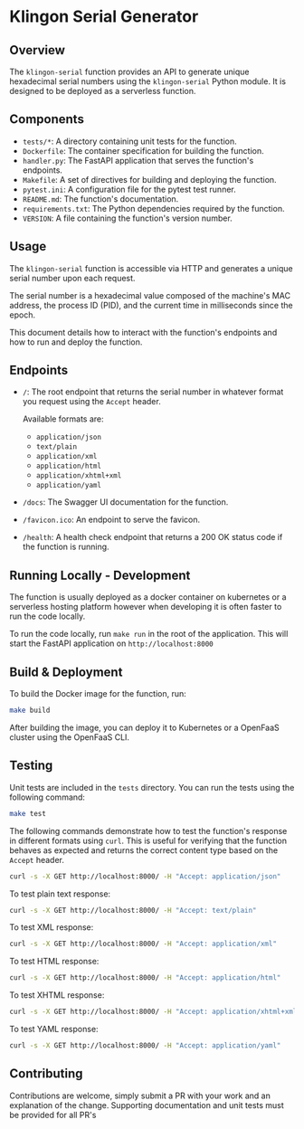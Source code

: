 # Klingon Serial Generator

## Overview

The `klingon-serial` function provides an API to generate unique hexadecimal serial numbers using the `klingon-serial` Python module. It is designed to be deployed as a serverless function.

 ## Components

 - `tests/*`: A directory containing unit tests for the function.
 - `Dockerfile`: The container specification for building the function.
 - `handler.py`: The FastAPI application that serves the function's endpoints.
 - `Makefile`: A set of directives for building and deploying the function.
 - `pytest.ini`: A configuration file for the pytest test runner.
 - `README.md`: The function's documentation.
 - `requirements.txt`: The Python dependencies required by the function.
 - `VERSION`: A file containing the function's version number.

 ## Usage

The `klingon-serial` function is accessible via HTTP and generates a unique
serial number upon each request. 

The serial number is a hexadecimal value composed of the machine's MAC address,
the process ID (PID), and the current time in milliseconds since the epoch.

This document details how to interact with the function's endpoints and how to run and deploy the function.

 ## Endpoints

 - `/`: The root endpoint that returns the serial number in whatever format you
   request using the `Accept` header.
   
   Available formats are:
    - `application/json`
    - `text/plain`
    - `application/xml`
    - `application/html`
    - `application/xhtml+xml`
    - `application/yaml`
 - `/docs`: The Swagger UI documentation for the function.
 - `/favicon.ico`: An endpoint to serve the favicon.
 - `/health`: A health check endpoint that returns a 200 OK status code if the
  function is running.


## Running Locally - Development

The function is usually deployed as a docker container on kubernetes or a
serverless hosting platform however when developing it is often faster to run the code
locally.

To run the code locally, run `make run` in the root of the application. This will start the FastAPI application on `http://localhost:8000`

## Build & Deployment
To build the Docker image for the function, run:

 ```bash
 make build
 ```

 After building the image, you can deploy it to Kubernetes or a OpenFaaS cluster using the OpenFaaS CLI.


## Testing
Unit tests are included in the `tests` directory. You can run the tests using the following command:

```bash
make test
```

The following commands demonstrate how to test the function's response in different formats using `curl`. This is useful for verifying that the function behaves as expected and returns the correct content type based on the `Accept` header.

 ```bash
 curl -s -X GET http://localhost:8000/ -H "Accept: application/json"
 ```
 To test plain text response:
 ```bash
 curl -s -X GET http://localhost:8000/ -H "Accept: text/plain"
 ```
 To test XML response:
 ```bash
 curl -s -X GET http://localhost:8000/ -H "Accept: application/xml"
  ```
  To test HTML response:
  ```bash
  curl -s -X GET http://localhost:8000/ -H "Accept: application/html"
  ```
  To test XHTML response:
  ```bash
  curl -s -X GET http://localhost:8000/ -H "Accept: application/xhtml+xml"
  ```
  To test YAML response:
  ```bash
  curl -s -X GET http://localhost:8000/ -H "Accept: application/yaml"
  ```

 ## Contributing

Contributions are welcome, simply submit a PR with your work and an explanation
of the change. Supporting documentation and unit tests must be provided for all PR's
